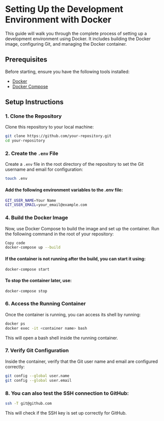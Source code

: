 # Setting Up the Development Environment with Docker

This guide will walk you through the complete process of setting up a development environment using Docker. It includes building the Docker image, configuring Git, and managing the Docker container.

## Prerequisites

Before starting, ensure you have the following tools installed:
- [Docker](https://www.docker.com/products/docker-desktop)
- [Docker Compose](https://docs.docker.com/compose/)

## Setup Instructions

### 1. Clone the Repository

Clone this repository to your local machine:

```bash
git clone https://github.com/your-repository.git
cd your-repository
```
### 2. Create the `.env` File

Create a `.env` file in the root directory of the repository to set the Git username and email for configuration:

```bash
touch .env
```
#### Add the following environment variables to the .env file:

```bash
GIT_USER_NAME=Your Name
GIT_USER_EMAIL=your_email@example.com
```
### 4. Build the Docker Image
Now, use Docker Compose to build the image and set up the container. Run the following command in the root of your repository:

```bash
Copy code
docker-compose up --build
```
#### If the container is not running after the build, you can start it using:

```bash
docker-compose start
```
#### To stop the container later, use:

```bash
docker-compose stop
```
### 6. Access the Running Container
Once the container is running, you can access its shell by running:

```bash
docker ps
docker exec -it <container name> bash
```
This will open a bash shell inside the running container.

### 7. Verify Git Configuration
Inside the container, verify that the Git user name and email are configured correctly:

```bash
git config --global user.name
git config --global user.email
```
### 8. You can also test the SSH connection to GitHub:

```bash
ssh -T git@github.com
```
This will check if the SSH key is set up correctly for GitHub.


